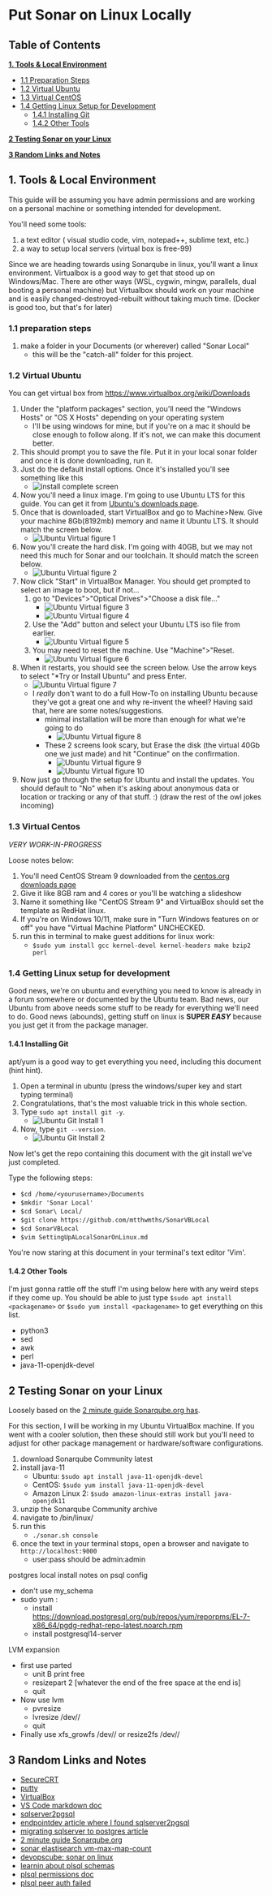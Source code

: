 # Put Sonar on Linux Locally

## **Table of Contents**
**[1. Tools & Local Environment](#1-tools--local-environment)**

* [1.1 Preparation Steps](#11-preparation-steps)
* [1.2 Virtual Ubuntu](#12-virtual-ubuntu)
* [1.3 Virtual CentOS](#13-virtual-centos)
* [1.4 Getting Linux Setup for Development](#14-getting-linux-setup-for-development)
    * [1.4.1 Installing Git](#141-installing-git)
    * [1.4.2 Other Tools](#142-other-tools)

**[2 Testing Sonar on your Linux](#2-testing-sonar-on-your-linux)**

**[3 Random Links and Notes](#3-random-links-and-notes)**

## **1. Tools & Local Environment**

This guide will be assuming you have admin permissions and are working on a personal machine or something intended for development.

You'll need some tools:
 1. a text editor ( visual studio code, vim, notepad++, sublime text, etc.)
 2. a way to setup local servers (virtual box is free-99)

Since we are heading towards using Sonarqube in linux, you'll want a linux environment. Virtualbox is a good way to get that stood up on Windows/Mac. There are other ways (WSL, cygwin, mingw, parallels, dual booting a personal machine) but Virtualbox should work on your machine and is easily changed-destroyed-rebuilt without taking much time. (Docker is good too, but that's for later)

### **1.1 preparation steps**
1. make a folder in your Documents (or wherever) called "Sonar Local"
    * this will be the "catch-all" folder for this project.

### **1.2 Virtual Ubuntu**

You can get virtual box from https://www.virtualbox.org/wiki/Downloads
1. Under the "platform packages" section, you'll need the "Windows Hosts" or "OS X Hosts" depending on your operating system
    * I'll be using windows for mine, but if you're on a mac it should be close enough to follow along. If it's not, we can make this document better.
1. This should prompt you to save the file. Put it in your local sonar folder and once it is done downloading, run it.
1. Just do the default install options. Once it's installed you'll see something like this
    * ![install complete screen](Screenshots/VirtualBoxInstallComplete.png)
1. Now you'll need a linux image. I'm going to use Ubuntu LTS for this guide. You can get it from [Ubuntu's downloads page](https://ubuntu.com/download/desktop).
1. Once that is downloaded, start VirtualBox and go to Machine>New. Give your machine 8Gb(8192mb) memory and name it Ubuntu LTS. It should match the screen below.
    * ![Ubuntu Virtual figure 1](Screenshots/VirtualBoxUbuntuLTS1.png)
1. Now you'll create the hard disk. I'm going with 40GB, but we may not need this much for Sonar and our toolchain. It should match the screen below.
    * ![Ubuntu Virtual figure 2](Screenshots/VirtualBoxUbuntuLTS2.png)
1. Now click "Start" in VirtualBox Manager. You should get prompted to select an image to boot, but if not...
    1. go to "Devices">"Optical Drives">"Choose a disk file..."
        * ![Ubuntu Virtual figure 3](Screenshots/VirtualBoxUbuntuLTS3.png)
        * ![Ubuntu Virtual figure 4](Screenshots/VirtualBoxUbuntuLTS4.png)
    1. Use the "Add" button and select your Ubuntu LTS iso file from earlier.
        * ![Ubuntu Virtual figure 5](Screenshots/VirtualBoxUbuntuLTS5.png)
    1. You may need to reset the machine. Use "Machine">"Reset.
        * ![Ubuntu Virtual figure 6](Screenshots/VirtualBoxUbuntuLTS6.png)
1. When it restarts, you should see the screen below. Use the arrow keys to select "*Try or Install Ubuntu" and press Enter.
    * ![Ubuntu Virtual figure 7](Screenshots/VirtualBoxUbuntuLTS7.png)
    * I *really* don't want to do a full How-To on installing Ubuntu because they've got a great one and why re-invent the wheel? Having said that, here are some notes/suggestions.
        * minimal installation will be more than enough for what we're going to do
            * ![Ubuntu Virtual figure 8](Screenshots/VirtualBoxUbuntuLTS8.png)
        * These 2 screens look scary, but Erase the disk (the virtual 40Gb one we just made) and hit "Continue" on the confirmation.
            * ![Ubuntu Virtual figure 9](Screenshots/VirtualBoxUbuntuLTS9.png)
            * ![Ubuntu Virtual figure 10](Screenshots/VirtualBoxUbuntuLTS10.png)
1. Now just go through the setup for Ubuntu and install the updates. You should default to "No" when it's asking about anonymous data or location or tracking or any of that stuff. :) (draw the rest of the owl jokes incoming)

### **1.3 Virtual Centos**

*VERY WORK-IN-PROGRESS*

Loose notes below:
1. You'll need CentOS Stream 9 downloaded from the [centos.org downloads page](https://www.centos.org/download/)
1. Give it like 8GB ram and 4 cores or you'll be watching a slideshow
1. Name it something like "CentOS Stream 9" and VirtualBox should set the template as RedHat linux.
1. If you're on Windows 10/11, make sure in "Turn Windows features on or off" you have "Virtual Machine Platform" UNCHECKED.
1. run this in terminal to make guest additions for linux work:
    * `$sudo yum install gcc kernel-devel kernel-headers make bzip2 perl`

### **1.4 Getting Linux setup for development**

Good news, we're on ubuntu and everything you need to know is already in a forum somewhere or documented by the Ubuntu team.
Bad news, our Ubuntu from above needs some stuff to be ready for everything we'll need to do.
Good news (abounds), getting stuff on linux is **SUPER *EASY*** because you just get it from the package manager.

#### **1.4.1 Installing Git**

apt/yum is a good way to get everything you need, including this document (hint hint).

1. Open a terminal in ubuntu (press the windows/super key and start typing terminal)
1. Congratulations, that's the most valuable trick in this whole section.
1. Type `sudo apt install git -y`.
    * ![Ubuntu Git Install 1](Screenshots/VirtualBoxUbuntuGitInstall1.png)
1. Now, type `git --version`.
    * ![Ubuntu Git Install 2](Screenshots/VirtualBoxUbuntuGitInstall2.png)

Now let's get the repo containing this document with the git install we've just completed.

Type the following steps:
* `$cd /home/<yourusername>/Documents`
* `$mkdir 'Sonar Local'`
* `$cd Sonar\ Local/`
* `$git clone https://github.com/mtthwmths/SonarVBLocal`
* `$cd SonarVBLocal`
* `$vim SettingUpALocalSonarOnLinux.md`

You're now staring at this document in your terminal's text editor 'Vim'.

#### **1.4.2 Other Tools**

I'm just gonna rattle off the stuff I'm using below here with any weird steps if they come up.
You should be able to just type `$sudo apt install <packagename>` or `$sudo yum install <packagename>` to get everything on this list.

* python3
* sed
* awk
* perl
* java-11-openjdk-devel

## **2 Testing Sonar on your Linux**

Loosely based on the [2 minute guide Sonarqube.org has](https://docs.sonarqube.org/latest/setup/get-started-2-minutes/).

For this section, I will be working in my Ubuntu VirtualBox machine. If you went with a cooler solution, then these should still work but you'll need to adjust for other package management or hardware/software configurations.

1. download Sonarqube Community latest
1. install java-11
    * Ubuntu: `$sudo apt install java-11-openjdk-devel`
    * CentOS: `$sudo yum install java-11-openjdk-devel`
    * Amazon Linux 2: `$sudo amazon-linux-extras install java-openjdk11`
1. unzip the Sonarqube Community archive
1. navigate to /bin/linux/
1. run this
    * `./sonar.sh console`
1. once the text in your terminal stops, open a browser and navigate to `http://localhost:9000`
    * user:pass should be admin:admin

postgres local install
notes on psql config
 - don't use my_schema
 -   sudo yum :
     - install https://download.postgresql.org/pub/repos/yum/reporpms/EL-7-x86_64/pgdg-redhat-repo-latest.noarch.rpm 
     - install postgresql14-server

LVM expansion
 - first use parted
     - unit B print free
     - resizepart 2 \[whatever the end of the free space at the end is]
     - quit
 - Now use lvm
     - pvresize <pv-name>
     - lvresize /dev/<vol-group>/<lv-name> <pv-name>
     - quit
 - Finally use xfs_growfs /dev/<vol-group>/<lv-name> or resize2fs /dev/<vol-group>/<lv-name>

## **3 Random Links and Notes**
* [SecureCRT](https://www.vandyke.com/products/securecrt/index.html)
* [putty](https://www.chiark.greenend.org.uk/~sgtatham/putty/latest.html)
* [VirtualBox](https://www.virtualbox.org/wiki/Downloads)
* [VS Code markdown doc](https://code.visualstudio.com/Docs/languages/markdown)
* [sqlserver2pgsql](https://github.com/dalibo/sqlserver2pgsql)
* [endpointdev article where I found sqlserver2pgsql](https://www.endpointdev.com/blog/2019/01/migrate-from-sql-server-to-postgresql/)
* [migrating sqlserver to postgres article](https://www.endpointdev.com/blog/2019/01/migrate-from-sql-server-to-postgresql/)
* [2 minute guide Sonarqube.org](https://docs.sonarqube.org/latest/setup/get-started-2-minutes/)
* [sonar elastisearch vm-max-map-count](https://www.elastic.co/guide/en/elasticsearch/reference/5.5/vm-max-map-count.html)
* [devopscube: sonar on linux](https://devopscube.com/setup-and-configure-sonarqube-on-linux/)
* [learnin about plsql schemas](https://dba.stackexchange.com/questions/106057/error-no-schema-has-been-selected-to-create-in)
* [plsql permissions doc](https://www.postgresql.org/docs/current/ddl-priv.html)
* [plsql peer auth failed](https://stackoverflow.com/questions/18664074/getting-error-peer-authentication-failed-for-user-postgres-when-trying-to-ge)
